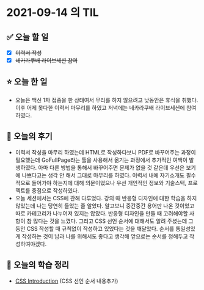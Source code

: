 # 2021-09-14 의 TIL

## ✅ 오늘 할 일

- [x] ~~이력서 작성~~
- [x] ~~네카라쿠배 라이브세션 참여~~

## ⭐ 오늘 한 일

- 오늘은 백신 1차 접종을 한 상태여서 무리를 하지 않으려고 낮동안은 휴식을 취했다. 이후 어제 못다한 이력서 마무리를 하였고 저녁에는 네카라쿠배 라이브세션에 참여하였다.

## 💬 오늘의 후기

- 이력서 작성을 마무리 하였는데 HTML로 작성하다보니 PDF로 바꾸어주는 과정이 필요했는데 GoFullPage라는 툴을 사용해서 옮기는 과정에서 추가적인 여백이 발생하였다. 아마 다른 방법을 통해서 바꾸어주면 문제가 없을 것 같은데 우선은 보기에 나쁘다고는 생각 안 해서 그대로 마무리를 하였다. 이력서 내에 자기소개도 필수적으로 들어가야 하는지에 대해 의문이였으나 우선 개인적인 정보와 기술스택, 프로젝트를 중점으로 작성하였다.
- 오늘 세션에서는 CSS에 관해 다루었다. 강의 때 반응형 디자인에 대한 학습을 하지 않았는데 나는 당연히 들었는 줄 알았다. 알고보니 중간중간 용어만 나온 것이었고 따로 카테고리가 나누어져 있지는 않았다. 반응형 디자인을 만들 때 고려해야할 사항이 참 많다는 것을 느꼈다. 그리고 CSS 선언 순서에 대해서도 알려 주셨는데 그 동안 CSS 작성할 때 규칙없이 작성하고 있었다는 것을 깨달았다. 순서를 통일성있게 작성하는 것이 남과 나를 위해서도 좋다고 생각해 앞으로는 순서를 정해두고 작성하여야겠다.

## 📕 오늘의 학습 정리

- [CSS Introduction](https://github.com/ksy9926/zerobase-TIL/blob/master/CSS/1.%20introduction.md) (CSS 선언 순서 내용추가)
